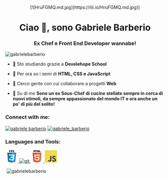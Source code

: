<p align="center">[![HruFGMQ.md.jpg](https://iili.io/HruFGMQ.md.jpg)]
</p>

<h1 align="center">Ciao 👋, sono Gabriele Barberio</h1>
<h3 align="center">Ex Chef e Front End Developer wannabe!</h3>

<p align="left"> <img src="https://komarev.com/ghpvc/?username=gabrielebarberio&label=Profile%20views&color=0e75b6&style=flat" alt="gabrielebarberio" /> </p>

- 📖 Sto studiando grazie a **Develehope School**

- 🌱 Per ora so i semi di **HTML, CSS e JavaScript**

- 🤝 Cerco gente con cui collaborare a progetti **Web**

- 💬 Su di me **Sono un ex Sous-Chef di cucine stellate sempre in cerca di nuovi stimoli, da sempre appassionato del mondo IT e ora anche un po' di più del solito!**

<h3 align="left">Connect with me:</h3>
<p align="left">
<a href="https://www.linkedin.com/in/gabriele-barberio-434b67220/" target="blank"><img align="center" src="https://raw.githubusercontent.com/rahuldkjain/github-profile-readme-generator/master/src/images/icons/Social/linked-in-alt.svg" alt="gabriele barberio" height="30" width="40" /></a>
<a href="https://instagram.com/gabriele_barberio?igshid=ZDdkNTZiNTM=" target="blank"><img align="center" src="https://raw.githubusercontent.com/rahuldkjain/github-profile-readme-generator/master/src/images/icons/Social/instagram.svg" alt="gabriele_barberio" height="30" width="40" /></a>
</p>

<h3 align="left">Languages and Tools:</h3>
<p align="left"> <a href="https://www.w3schools.com/css/" target="_blank" rel="noreferrer"> <img src="https://raw.githubusercontent.com/devicons/devicon/master/icons/css3/css3-original-wordmark.svg" alt="css3" width="40" height="40"/> </a> <a href="https://git-scm.com/" target="_blank" rel="noreferrer"> <img src="https://www.vectorlogo.zone/logos/git-scm/git-scm-icon.svg" alt="git" width="40" height="40"/> </a> <a href="https://www.w3.org/html/" target="_blank" rel="noreferrer"> <img src="https://raw.githubusercontent.com/devicons/devicon/master/icons/html5/html5-original-wordmark.svg" alt="html5" width="40" height="40"/> </a> <a href="https://developer.mozilla.org/en-US/docs/Web/JavaScript" target="_blank" rel="noreferrer"> <img src="https://raw.githubusercontent.com/devicons/devicon/master/icons/javascript/javascript-original.svg" alt="javascript" width="40" height="40"/> </a> </p>

<p>&nbsp;<img align="center" src="https://github-readme-stats.vercel.app/api?username=gabrielebarberio&show_icons=true&locale=en" alt="gabrielebarberio" /></p>
